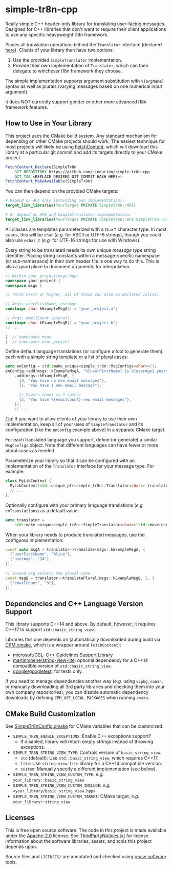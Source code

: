 <!--
SPDX-FileCopyrightText: 2022 Eric Barndollar

SPDX-License-Identifier: Apache-2.0
-->

# simple-tr8n-cpp

Really simple C++ header-only library for translating user-facing messages.
Designed for C++ libraries that don't want to require their client applications
to use any specific heavyweight i18n framework.

Places all translation operations behind the `Translator` interface (declared
[here](src/simple_tr8n/translator.hpp)). Clients of your library then have two
options:

1. Use the provided `SimpleTranslator` implementation.
2. Provide their own implementation of `Translator`, which can then delegate to
   whichever i18n framework they choose.

The simple implementation supports argument substitution with `%{argName}`
syntax as well as plurals (varying messages based on one numerical input
argument).

It does NOT currently support gender or other more advanced i18n framework
features.

## How to Use in Your Library

This project uses the [CMake](https://cmake.org/) build system. Any standard
mechanism for depending on other CMake projects should work. The easiest
technique for most projects will likely be using
[FetchContent](https://cmake.org/cmake/help/latest/module/FetchContent.html),
which will download this library at a particular git commit and add its targets
directly to your CMake project.

```cmake
FetchContent_Declare(SimpleTr8n
    GIT_REPOSITORY https://github.com/Lindurion/simple-tr8n-cpp
    GIT_TAG <REPLACE DESIRED GIT COMMIT HASH HERE>)
FetchContent_MakeAvailable(SimpleTr8n)
```

You can then depend on the provided CMake targets:

```cmake
# Depend on API only (providing own implementation):
target_link_libraries(YourTarget PRIVATE SimpleTr8n::API)

# Or depend on API and SimpleTranslator implementation:
target_link_libraries(YourTarget PRIVATE SimpleTr8n::API SimpleTr8n::SimpleTranslator)
```

All classes are templates parameterized with a `CharT` character type. In most
cases, this will be `char` (*e.g.* for ASCII or UTF-8 strings), though you could
also use `wchar_t` (*e.g.* for UTF-16 strings for use with Windows).

Every string to be translated needs its own unique *message type* string
identifier. Placing string constants within a message-specific namespace (or
sub-namespace) in their own header file is one way to do this. This is also a
good place to document arguments for interpolation.

```cpp
// Within your_project/msgs.hpp:
namespace your_project {
namespace msgs {

// (With C++17 or higher, all of these can also be declared inline).

// Args: userFirstName, userAge.
constexpr char kExampleMsgA[] = "your_project.a";

// Args: emailCount (plural).
constexpr char kExampleMsgB[] = "your_project.b";
// ...

}  // namespace msgs
}  // namespace your_project
```

Define default language translations (or configure a tool to generate them),
each with a simple string template or a list of plural cases:

```cpp
auto enConfig = std::make_unique<simple_tr8n::MsgConfigs<char>>();
enConfig->add(msgs::kExampleMsgA, "%{userFirstName} is %{userAge} years old")
    .add(msgs::kExampleMsgB, {
      {0, "You have no new email messages"},
      {1, "You have 1 new email message"},

      // Covers count >= 2 cases:
      {2, "You have %{emailCount} new email messages"},
    });
    // ...
```

<u>Tip</u>: If you want to allow clients of your library to use their own
implementation, keep all of your uses of `SimpleTranslator` and its
configuration (like the `enConfig` example above) in a separate CMake target.

For each translated language you support, define (or generate) a similar
`MsgConfigs` object. Note that different languages can have fewer or more plural
cases as needed.

Parameterize your library so that it can be configured with an implementation
of the `Translator` interface for your message type. For example:

```cpp
class MyLibContext {
  MyLibContext(std::unique_ptr<simple_tr8n::Translator<char>> translator) { ... }
  // ...
};
```

Optionally configure with your primary language translations (*e.g.*
`enTranslations`) as a default value:

```cpp
auto translator =
    std::make_unique<simple_tr8n::SimpleTranslator<char>>(std::move(enConfig));
```

When your library needs to produce translated messages, use the configured
implementation:

```cpp
const auto msgA = translator->translate(msgs::kExampleMsgA, {
  {"userFirstName", "Alice"},
  {"userAge", "34"},
});
  
// Second arg selects the plural case.
const msgB = translator->translatePlural(msgs::kExampleMsgB, 3, {
  {"emailCount", "3"},
});
```

## Dependencies and C++ Language Version Support

This library supports C++14 and above. By default, however, it requires C++17
to support `std::basic_string_view`.

Libraries this one depends on (automatically downloaded during build via
[CPM.cmake](https://github.com/cpm-cmake/CPM.cmake), which is a wrapper around `FetchContent`):

* [microsoft/GSL: C++ Guidelines Support Library](https://github.com/microsoft/GSL)
* [martinmoene/string-view-lite](https://github.com/martinmoene/string-view-lite):
    optional dependency for a C++14 compatible version of `std::basic_string_view`.
* [google/googletest](https://github.com/google/googletest): for tests only.

If you need to manage dependencies another way (*e.g.* using `vcpkg`, `conan`, or manually
downloading all 3rd party libraries and checking them into your own company repositories), you can
disable automatic dependency downloads by defining `CPM_USE_LOCAL_PACKAGES` when running `cmake`.

## CMake Build Customization

See [SimpleTr8nConfig.cmake](src/cmake/SimpleTr8nConfig.cmake) for CMake variables
that can be customized.

* `SIMPLE_TR8N_ENABLE_EXCEPTIONS`: Enable C++ exceptions support?
  * If disabled, library will return empty strings instead of throwing exceptions.
* `SIMPLE_TR8N_STRING_VIEW_TYPE`: Controls version of `basic_string_view`.
  * `std` (default): Use `std::basic_string_view`, which requires C++17.
  * `lite`: Use `string-view-lite` library for a C++14 compatible version.
  * `custom`: Manually specify a different implementation (see below).
* `SIMPLE_TR8N_STRING_VIEW_CUSTOM_TYPE`: *e.g.* `your_library::basic_string_view`
* `SIMPLE_TR8N_STRING_VIEW_CUSTOM_INCLUDE`: *e.g.* `<your_library/basic_string_view.hpp>`
* `SIMPLE_TR8N_STRING_VIEW_CUSTOM_TARGET`: CMake target, *e.g.* `your_library::string_view`

## Licenses

This is free open source software. The code in this project is made available
under the [Apache-2.0](LICENSES/Apache-2.0.txt) license. See
[ThirdPartyNotices.txt](ThirdPartyNotices.txt) for license information about the
software libraries, assets, and tools this project depends upon.

Source files and `LICENSES/` are annotated and checked using
[reuse.software](https://reuse.software/) tools.
